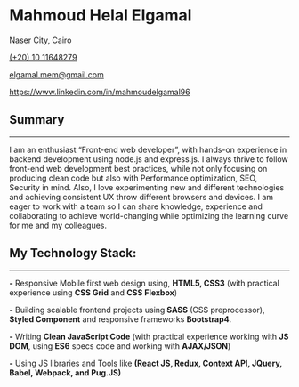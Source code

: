 <h1>Mahmoud Helal Elgamal</h1>
<p>Naser City, Cairo</p>
<a href="tel:+201011648279">(+20) 10 11648279 </a>
<p><a href="mailto:elgamal.mem@gmail.com">elgamal.mem@gmail.com</a></p>
<p><a href="https://www.linkedin.com/in/mahmoudelgamal96">https://www.linkedin.com/in/mahmoudelgamal96</a>

<h2 style="">Summary</h2>
<hr/>
<p>I am an enthusiast “Front-end web developer”, with hands-on experience in backend development using node.js and express.js. I always thrive to follow front-end web development best practices, while not only focusing on producing clean code but also with Performance optimization, SEO, Security in mind. Also, I love experimenting new and different technologies and achieving consistent UX throw different browsers and devices. I am eager to work with a team so I can share knowledge, experience and collaborating to achieve world-changing while optimizing the learning curve for me and my colleagues.</p>

<h2 style="">My Technology Stack:</h2>
<hr/>
<p><b>-</b> Responsive Mobile first web design using, <b>HTML5, CSS3</b> (with practical experience using <b>CSS Grid</b> and <b>CSS Flexbox</b>)</p>
<p><b>-</b> Building scalable frontend projects using<b> SASS</b> (CSS preprocessor), <b>Styled Component</b> and responsive frameworks         <b>Bootstrap4</b>. </p>
<p><b>-</b> Writing <b>Clean JavaScript Code</b> (with practical experience working with <b>JS DOM</b>, using <b>ES6</b> specs code and working with <b>AJAX/JSON</b>) </p>
<p><b>-</b> Using JS libraries and Tools like <b>(React JS, Redux, Context API, JQuery, Babel, Webpack, and Pug.JS)</b></p>


